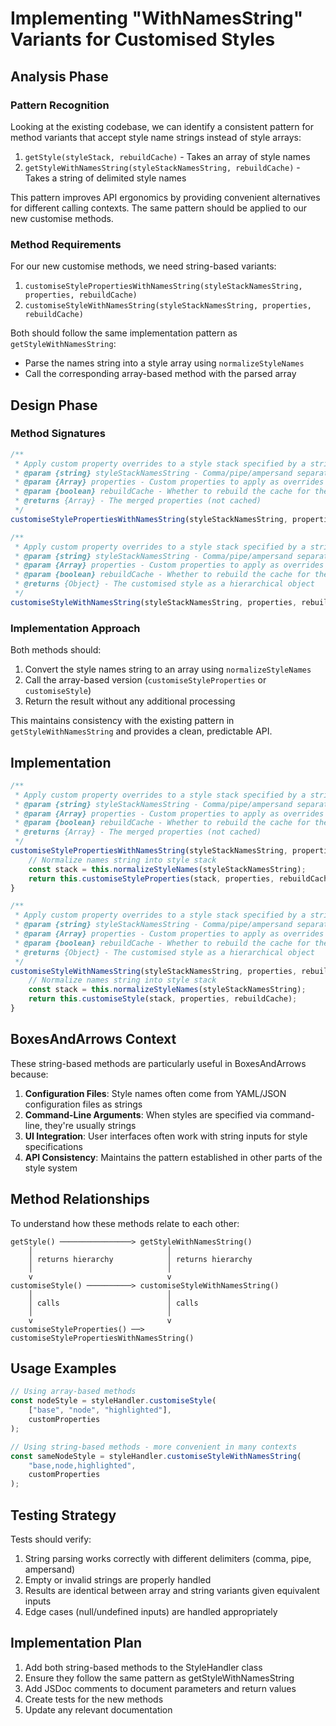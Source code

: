 # Implementing "WithNamesString" Variants for Customised Styles

## Analysis Phase

### Pattern Recognition

Looking at the existing codebase, we can identify a consistent pattern for method variants that accept style name strings instead of style arrays:

1. `getStyle(styleStack, rebuildCache)` - Takes an array of style names
2. `getStyleWithNamesString(styleStackNamesString, rebuildCache)` - Takes a string of delimited style names

This pattern improves API ergonomics by providing convenient alternatives for different calling contexts. The same pattern should be applied to our new customise methods.

### Method Requirements

For our new customise methods, we need string-based variants:

1. `customiseStylePropertiesWithNamesString(styleStackNamesString, properties, rebuildCache)`
2. `customiseStyleWithNamesString(styleStackNamesString, properties, rebuildCache)`

Both should follow the same implementation pattern as `getStyleWithNamesString`:
- Parse the names string into a style array using `normalizeStyleNames`
- Call the corresponding array-based method with the parsed array

## Design Phase

### Method Signatures

```javascript
/**
 * Apply custom property overrides to a style stack specified by a string
 * @param {string} styleStackNamesString - Comma/pipe/ampersand separated style names
 * @param {Array} properties - Custom properties to apply as overrides
 * @param {boolean} rebuildCache - Whether to rebuild the cache for the base styles
 * @returns {Array} - The merged properties (not cached)
 */
customiseStylePropertiesWithNamesString(styleStackNamesString, properties, rebuildCache = false)
```

```javascript
/**
 * Apply custom property overrides to a style stack specified by a string 
 * @param {string} styleStackNamesString - Comma/pipe/ampersand separated style names
 * @param {Array} properties - Custom properties to apply as overrides
 * @param {boolean} rebuildCache - Whether to rebuild the cache for the base styles
 * @returns {Object} - The customised style as a hierarchical object
 */
customiseStyleWithNamesString(styleStackNamesString, properties, rebuildCache = false)
```

### Implementation Approach

Both methods should:
1. Convert the style names string to an array using `normalizeStyleNames`
2. Call the array-based version (`customiseStyleProperties` or `customiseStyle`)
3. Return the result without any additional processing

This maintains consistency with the existing pattern in `getStyleWithNamesString` and provides a clean, predictable API.

## Implementation

```javascript
/**
 * Apply custom property overrides to a style stack specified by a string
 * @param {string} styleStackNamesString - Comma/pipe/ampersand separated style names
 * @param {Array} properties - Custom properties to apply as overrides
 * @param {boolean} rebuildCache - Whether to rebuild the cache for the base styles
 * @returns {Array} - The merged properties (not cached)
 */
customiseStylePropertiesWithNamesString(styleStackNamesString, properties, rebuildCache = false) {
    // Normalize names string into style stack
    const stack = this.normalizeStyleNames(styleStackNamesString);
    return this.customiseStyleProperties(stack, properties, rebuildCache);
}

/**
 * Apply custom property overrides to a style stack specified by a string
 * @param {string} styleStackNamesString - Comma/pipe/ampersand separated style names
 * @param {Array} properties - Custom properties to apply as overrides
 * @param {boolean} rebuildCache - Whether to rebuild the cache for the base styles
 * @returns {Object} - The customised style as a hierarchical object
 */
customiseStyleWithNamesString(styleStackNamesString, properties, rebuildCache = false) {
    // Normalize names string into style stack
    const stack = this.normalizeStyleNames(styleStackNamesString);
    return this.customiseStyle(stack, properties, rebuildCache);
}
```

## BoxesAndArrows Context

These string-based methods are particularly useful in BoxesAndArrows because:

1. **Configuration Files**: Style names often come from YAML/JSON configuration files as strings
2. **Command-Line Arguments**: When styles are specified via command-line, they're usually strings
3. **UI Integration**: User interfaces often work with string inputs for style specifications
4. **API Consistency**: Maintains the pattern established in other parts of the style system

## Method Relationships

To understand how these methods relate to each other:

```
getStyle() ────────────────> getStyleWithNamesString()
    │                              │
    │ returns hierarchy            │ returns hierarchy
    │                              │
    v                              v
customiseStyle() ──────────> customiseStyleWithNamesString()
    │                              │
    │ calls                        │ calls
    │                              │
    v                              v
customiseStyleProperties() ──> customiseStylePropertiesWithNamesString()
```

## Usage Examples

```javascript
// Using array-based methods
const nodeStyle = styleHandler.customiseStyle(
    ["base", "node", "highlighted"], 
    customProperties
);

// Using string-based methods - more convenient in many contexts
const sameNodeStyle = styleHandler.customiseStyleWithNamesString(
    "base,node,highlighted", 
    customProperties
);
```

## Testing Strategy

Tests should verify:
1. String parsing works correctly with different delimiters (comma, pipe, ampersand)
2. Empty or invalid strings are properly handled
3. Results are identical between array and string variants given equivalent inputs
4. Edge cases (null/undefined inputs) are handled appropriately

## Implementation Plan

1. Add both string-based methods to the StyleHandler class
2. Ensure they follow the same pattern as getStyleWithNamesString
3. Add JSDoc comments to document parameters and return values
4. Create tests for the new methods
5. Update any relevant documentation
